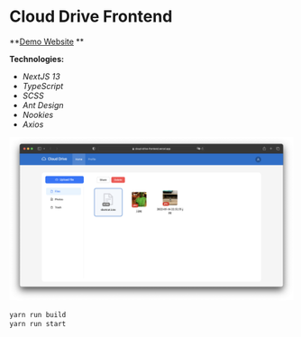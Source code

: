 # Cloud Drive Frontend

**[Demo Website](https://cloud-drive-frontend.vercel.app/)
**

**Technologies:**

- _NextJS 13_
- _TypeScript_
- _SCSS_
- _Ant Design_
- _Nookies_
- _Axios_

![1682540701591](image/README/1682540701591.png)

```
yarn run build
yarn run start
```
